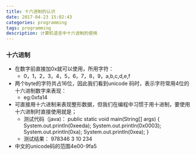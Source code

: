 ```yaml
---
title: 十六进制的认识
date: 2017-04-23 15:02:43
categories: programming
tags: programming
description: 计算机语言中十六进制的使用
---
```

### 十六进制 ###
- 在数字前直接加0x就可以使用，所用字符：
	- 0，1，2，3，4，5，6，7，8，9，a,b,c,d,e,f
- 两个byte的字符共占16位，因此我们看到unicode 码时，表示字符常用4位的十六进制数字来表现：
	- eg:0xfa14
- 可直接用十六进制来表现整形数据，但我们在编程中习惯于用十进制，要使用十六进制时直接使用就是；
	- 测试代码（java)：
			public static void main(String[] args) {
				System.out.println(0xeeda);
				System.out.println(0x0003);
				System.out.println(0xa);
				System.out.println(0xea);
			}
	- 测试结果：
			978346
			3
			10
			234
- 中文的unicode码的范围4e00-9fa5